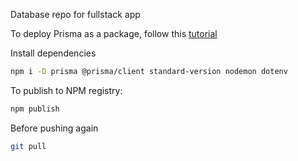 Database repo for fullstack app

To deploy Prisma as a package, follow this [tutorial](https://medium.com/@nolawnchairs/sharing-prisma-between-multiple-applications-5c7a7d131519)


Install dependencies 

```bash
npm i -D prisma @prisma/client standard-version nodemon dotenv 
```

To publish to NPM registry:

```bash
npm publish
```

Before pushing again

```bash
git pull
```


